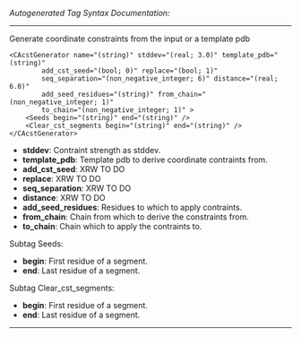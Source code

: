 _Autogenerated Tag Syntax Documentation:_

---
Generate coordinate constraints from the input or a template pdb

```
<CAcstGenerator name="(string)" stddev="(real; 3.0)" template_pdb="(string)"
        add_cst_seed="(bool; 0)" replace="(bool; 1)"
        seq_separation="(non_negative_integer; 6)" distance="(real; 6.0)"
        add_seed_residues="(string)" from_chain="(non_negative_integer; 1)"
        to_chain="(non_negative_integer; 1)" >
    <Seeds begin="(string)" end="(string)" />
    <Clear_cst_segments begin="(string)" end="(string)" />
</CAcstGenerator>
```

-   **stddev**: Contraint strength as stddev.
-   **template_pdb**: Template pdb to derive coordinate contraints from.
-   **add_cst_seed**: XRW TO DO
-   **replace**: XRW TO DO
-   **seq_separation**: XRW TO DO
-   **distance**: XRW TO DO
-   **add_seed_residues**: Residues to which to apply contraints.
-   **from_chain**: Chain from which to derive the constraints from.
-   **to_chain**: Chain which to apply the contraints to.


Subtag Seeds:   

-   **begin**: First residue of a segment.
-   **end**: Last residue of a segment.

Subtag Clear_cst_segments:   

-   **begin**: First residue of a segment.
-   **end**: Last residue of a segment.

---
